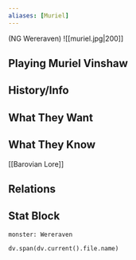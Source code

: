 ```yaml
---
aliases: [Muriel]
---
```

(NG Wereraven)
![[muriel.jpg|200]]
## Playing Muriel Vinshaw

## History/Info

## What They Want

## What They Know
[[Barovian Lore]]

## Relations

## Stat Block

```statblock
monster: Wereraven
```

```dataviewjs
dv.span(dv.current().file.name)
```
